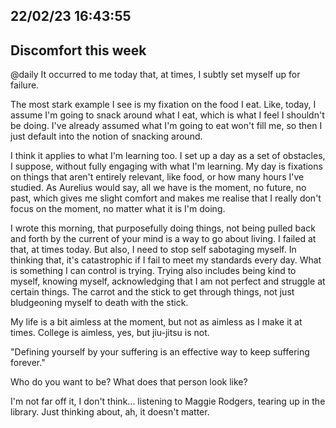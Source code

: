 ## 22/02/23 16:43:55

## Discomfort this week
@daily
It occurred to me today that, at times, I subtly set myself up for failure. 

The most stark example I see is my fixation on the food I eat. Like, today, I assume I'm going to snack around what I
eat, which is what I feel I shouldn't be doing. I've already assumed what I'm going to eat won't fill me, so then I just
default into the notion of snacking around. 

I think it applies to what I'm learning too. I set up a day as a set of obstacles, I suppose, without fully engaging
with what I'm learning. My day is fixations on things that aren't entirely relevant, like food, or how many hours I've
studied. As Aurelius would say, all we have is the moment, no future, no past, which gives me slight comfort and makes me
realise that I really don't focus on the moment, no matter what it is I'm doing.

I wrote this morning, that purposefully doing things, not being pulled back and forth by the current of your mind is a
way to go about living. I failed at that, at times today. But also, I need to stop self sabotaging myself. In thinking
that, it's catastrophic if I fail to meet my standards every day. What is something I can control is trying. Trying also
includes being kind to myself, knowing myself, acknowledging that I am not perfect and struggle at certain things. The
carrot and the stick to get through things, not just bludgeoning myself to death with the stick.

My life is a bit aimless at the moment, but not as aimless as I make it at times. College is aimless, yes, but jiu-jitsu
is not.

"Defining yourself by your suffering is an effective way to keep suffering forever."

Who do you want to be? What does that person look like? 

I'm not far off it, I don't think... listening to Maggie Rodgers, tearing up in the library. Just thinking about, ah,
it doesn't matter.
